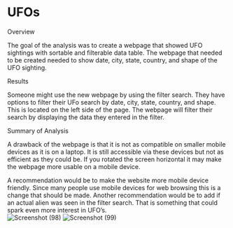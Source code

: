 # UFOs

Overview

The goal of the analysis was to create a webpage that showed UFO sightings with sortable and filterable data table.   The webpage that needed to be created needed to show date, city, state, country, and shape of the UFO sighting.  

Results

Someone might use the new webpage by using the filter search.  They have options to filter their UFo search by date, city, state, country, and shape.  This is located on the left side of the page.  The webpage will filter their search by displaying the data they entered in the filter.  

Summary of Analysis

A drawback of the webpage is that it is not as compatible on smaller mobile devices as it is on a laptop.  It is still accessible via these devices but not as efficient as they could be.  If you rotated the screen horizontal it may make the webpage more usable on a mobile device.

A recommendation would be to make the website more mobile device friendly.  Since many people use mobile devices for web browsing this is a change that should be made.  Another recommendation would be to add if an actual alien was seen in the filter search.  That is something that could spark even more interest in UFO’s.     
![Screenshot (98)](https://user-images.githubusercontent.com/92127589/147837685-b07784a2-8d51-4705-bbc2-18b44b671983.png)
![Screenshot (99)](https://user-images.githubusercontent.com/92127589/147837686-e85c3373-9dbd-4ab7-8e9f-f7fcb14b8379.png)

